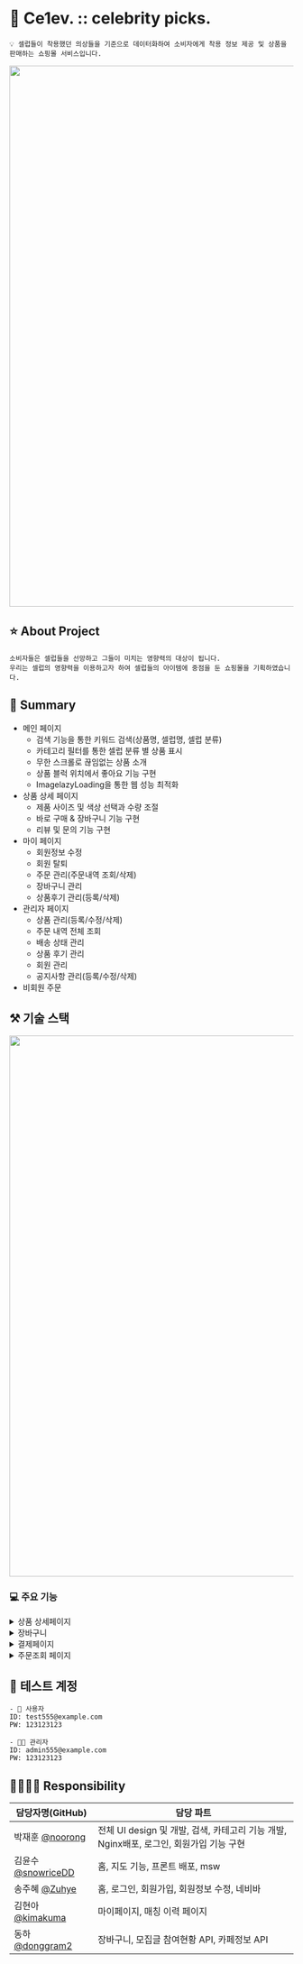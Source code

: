 # 👔 Ce1ev. :: celebrity picks.

```
💡 셀럽들이 착용했던 의상들을 기준으로 데이터화하여 소비자에게 착용 정보 제공 및 상품을 판매하는 쇼핑몰 서비스입니다.
```

<img src="https://user-images.githubusercontent.com/113027954/211980451-eab4c9e7-c25c-48e6-a71f-34a94ebd8a05.png" width="960" >

## ⭐️ About Project

```
소비자들은 셀럽들을 선망하고 그들이 미치는 영향력의 대상이 됩니다. 
우리는 셀럽의 영향력을 이용하고자 하여 셀럽들의 아이템에 중점을 둔 쇼핑몰을 기획하였습니다.
```

## 📄 Summary

- 메인 페이지
    - 검색 기능을 통한 키워드 검색(상품명, 셀럽명, 셀럽 분류)
    - 카테고리 필터를 통한 셀럽 분류 별 상품 표시
    - 무한 스크롤로 끊임없는 상품 소개
    - 상품 블럭 위치에서 좋아요 기능 구현
    - ImagelazyLoading을 통한 웹 성능 최적화
- 상품 상세 페이지
    - 제품 사이즈 및 색상 선택과 수량 조절
    - 바로 구매 & 장바구니 기능 구현
    - 리뷰 및 문의 기능 구현
- 마이 페이지
    - 회원정보 수정
    - 회원 탈퇴
    - 주문 관리(주문내역 조회/삭제)
    - 장바구니 관리
    - 상품후기 관리(등록/삭제)
- 관리자 페이지
    - 상품 관리(등록/수정/삭제)
    - 주문 내역 전체 조회
    - 배송 상태 관리
    - 상품 후기 관리
    - 회원 관리
    - 공지사항 관리(등록/수정/삭제)
- 비회원 주문


## ⚒ 기술 스택

<img src="https://user-images.githubusercontent.com/113027954/211986343-fd13d56c-1c80-41e9-aaf8-1ff71ea1e1da.png" width="960" >


### 💻 주요 기능

<details><summary>상품 상세페이지</summary>
<img width="960" alt="상세페이지" src="https://user-images.githubusercontent.com/113027954/211991956-e3bda172-e248-48ac-8872-b46edda63b83.png">
</details>
<details><summary>장바구니</summary>
<img width="960" alt="장바구니 페이지" src="https://user-images.githubusercontent.com/113027954/211991553-7c89cac2-6eb7-4b9e-a4ba-8cffa14e659d.png">
</details>
<details><summary>결제페이지</summary>
<img width="960" alt="결제페이지" src="https://user-images.githubusercontent.com/113027954/211992033-ea1506c3-6874-4eba-8135-cb67a87a164e.png">
</details>
<details><summary>주문조회 페이지</summary>
<img width="960" alt="주문내역 조회" src="https://user-images.githubusercontent.com/113027954/211992053-4b62d3fa-9af0-4159-b477-79d91a0f018d.png">
</details>


## 👤 테스트 계정

  ```
  - 👨‍ 사용자
  ID: test555@example.com
  PW: 123123123 
  ```
  ```
  - 👨‍🔧 관리자
  ID: admin555@example.com
  PW: 123123123 
 ```

## 👨‍👩‍👦‍👦 Responsibility
| 담당자명(GitHub) | 담당 파트 |
| --- | --- |
| 박재훈 [@noorong](https://github.com/noorong) | 전체 UI design 및 개발, 검색, 카테고리 기능 개발, Nginx배포, 로그인, 회원가입 기능 구현 |
| 김윤수 [@snowriceDD](https://github.com/snowriceDD) | 홈, 지도 기능, 프론트 배포, msw |
| 송주혜 [@Zuhye](https://github.com/Zuhye) | 홈, 로그인, 회원가입, 회원정보 수정, 네비바 |
| 김현아 [@kimakuma](https://github.com/kimakuma) | 마이페이지, 매칭 이력 페이지 |
| 동하 [@donggram2](https://github.com/donggram2) | 장바구니, 모집글 참여현황 API, 카페정보 API |